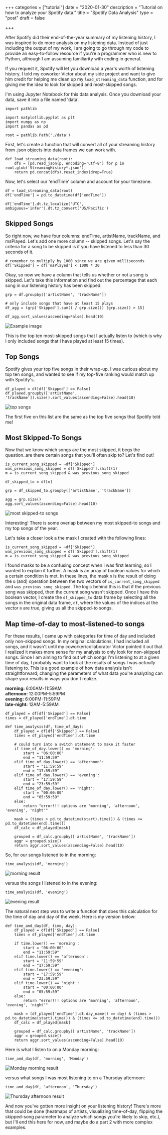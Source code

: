 +++
categories = ["tutorial"]
date = "2020-01-30"
description = "Tutorial on how to analyze your Spotify data."
title = "Spotify Data Analysis"
type = "post"
draft = false

+++

After Spotify did their end-of-the-year summary of my listening history, I was inspired to do more analysis on my listening data. Instead of just including the output of my work, I am going to go through my code to provide an easy-to-follow resource if you're a programmer who is new to Python, although I am assuming familiarity with coding in general.

If you request it, Spotify will let you download a year's worth of listening history. I told my coworker Victor about my side project and want to give him credit for helping me clean up my ```load_streaming_data``` function, and for giving me the idea to look for skipped and most-skipped songs.

I'm using Jupyter Notebook for this data analysis. Once you download your data, save it into a file named 'data'.

```
import pathlib

import matplotlib.pyplot as plt
import numpy as np
import pandas as pd

root = pathlib.Path('./data')
```

First, let's create a function that will convert all of your streaming history from .json objects into data frames we can work with.

```
def load_streaming_data(root):
    dfs = [pd.read_json(p, encoding='utf-8') for p in root.glob('StreamingHistory*.json')]
    return pd.concat(dfs).reset_index(drop=True)
```

Now, let's select our 'endTime' column and account for your timezone.

```
df = load_streaming_data(root)
df['endTime'] = pd.to_datetime(df['endTime'])

df['endTime'].dt.tz_localize('UTC', ambiguous='infer').dt.tz_convert('US/Pacific')
```

## Skipped Songs

So right now, we have four columns: endTime, artistName, trackName, and msPlayed. Let's add one more column -- skipped songs. Let's say the criteria for a song to be skipped is if you have listened to less than 30 seconds of it.

```
# remember to multiply by 1000 since we are given milliseconds
df['Skipped'] = df['msPlayed'] < 1000 * 30
```

Okay, so now we have a column that tells us whether or not a song is skipped. Let's take this information and find out the percentage that each song in our listening history has been skipped.

```
grp = df.groupby(['artistName', 'trackName'])

# only include songs that have at least 15 plays
df_agg = (grp['Skipped'].sum() / grp.size()) [grp.size() > 15]

df_agg.sort_values(ascending=False).head(10)
```

![Example image](/most_skipped.png)

This is the top ten most-skipped songs that I actually listen to (which is why I only included songs that I have played at least 15 times).

## Top Songs

Spotify gives your top five songs in their wrap-up. I was curious about my top ten songs, and wanted to see if my top-five ranking would match up with Spotify's.

```
df_played = df[df['Skipped'] == False] 
df_played.groupby(['artistName', 'trackName']).size().sort_values(ascending=False).head(10)
```

![top songs](/top_songs.png)

The first five on this list are the same as the top five songs that Spotify told me! 

## Most Skipped-To Songs
Now that we know which songs are the most skipped, it begs the question..are there certain songs that you'll often skip to? Let's find out!

```
is_current_song_skipped = ~df['Skipped']
was_previous_song_skipped = df['Skipped'].shift(1)
m = is_current_song_skipped & was_previous_song_skipped

df_skipped_to = df[m]

grp = df_skipped_to.groupby(['artistName', 'trackName'])

agg = grp.size()
agg.sort_values(ascending=False).head(10)
```

![most skipped-to songs](/skipped_to_songs.png)

Interesting! There is some overlap between my most skipped-to songs and my top songs of the year.

Let's take a closer look a the mask I created with the following lines: 

```
is_current_song_skipped = ~df['Skipped']
was_previous_song_skipped = df['Skipped'].shift(1)
m = is_current_song_skipped & was_previous_song_skipped
```

I found masks to be a confusing concept when I was first learning, so I wanted to explain it further. A mask is an array of boolean values for which a certain condition is met. In these lines, the mask ```m``` is the result of doing the ```&``` (and) operation between the two vectors of ```is_current_song_skipped``` and ```was_previous_song_skipped```. The logic behind this is that if the previous song was skipped, then the current song wasn't skipped. Once I have this boolean vector, I create the ```df_skipped_to``` data frame by selecting all the songs in the original data frame, ```df```, where the values of the indices at the vector ```m``` are true, giving us all the skipped-to songs. 


## Map time-of-day to most-listened-to songs
For these results, I came up with categories for time of day and included only non-skipped songs. In my original calculations, I had included all songs, and it wasn't until my coworker/collaborator Victor pointed it out that I realized it makes more sense for my analysis to only look for non-skipped songs. Since I am aiming to find out which songs I'm listening to at a given time of day, I probably want to look at the results of songs I was _actually_ listening to. This is a good example of how data analysis isn't straightforward; changing the parameters of what data you're analyzing can shape your results in ways you don't realize. 


**morning:** 6:00AM-11:59AM  
**afternoon:** 12:00PM-5:59PM  
**evening:** 6:00PM-11:59PM  
**late-night:** 12AM-5:59AM  

```
df_played = df[df['Skipped'] == False]
times = df_played['endTime'].dt.time
```

```
def time_analysis(df, time_of_day):    
    df_played = df[df['Skipped'] == False] 
    times = df_played['endTime'].dt.time
    
    # could turn into a switch statement to make it faster
    if time_of_day.lower() == 'morning':
        start = "06:00:00"
        end = "11:59:59"
    elif time_of_day.lower() == 'afternoon':
        start = "11:59:59"
        end = "17:59:59"        
    elif time_of_day.lower() == 'evening':
        start = "17:59:59"
        end = "23:59:59"
    elif time_of_day.lower() == 'night':
        start = "00:00:00"
        end = "05:59:59"
    else:
        return "error!!! options are 'morning', 'afternoon', 'evening', 'night'"
        
    mask = (times > pd.to_datetime(start).time()) & (times <= pd.to_datetime(end).time())
    df_calc = df_played[mask]

    grouped = df_calc.groupby(['artistName', 'trackName'])
    aggr = grouped.size()
    return aggr.sort_values(ascending=False).head(10)
```

So, for our songs listened to in the morning:
```
time_analysis(df, 'morning')
```

![morning result](/morning.png)

versus the songs I listened to in the evening:
```
time_analysis(df, 'evening')
```

![evening result](/evening.png)

The natural next step was to write a function that does this calculation for the time of day and day of the week. Here is my version below:

```
def time_and_day(df, time, day):    
    df_played = df[df['Skipped'] == False] 
    times = df_played['endTime'].dt.time
    
    if time.lower() == 'morning':
        start = "06:00:00"
        end = "11:59:59"
    elif time.lower() == 'afternoon':
        start = "11:59:59"
        end = "17:59:59"        
    elif time.lower() == 'evening':
        start = "17:59:59"
        end = "23:59:59"
    elif time.lower() == 'night':
        start = "00:00:00"
        end = "05:59:59"
    else:
        return "error!!! options are 'morning', 'afternoon', 'evening', 'night'"
        
    mask = (df_played['endTime'].dt.day_name() == day) & (times > pd.to_datetime(start).time()) & (times <= pd.to_datetime(end).time())
    df_calc = df_played[mask]

    grouped = df_calc.groupby(['artistName', 'trackName'])
    aggr = grouped.size()
    return aggr.sort_values(ascending=False).head(10)
```

Here is what I listen to on a Monday morning:

```
time_and_day(df, 'morning', 'Monday')
```
![Monday morning result](/monday_morning.png)

versus what songs I was most listening to on a Thursday afternoon:

```
time_and_day(df, 'afternoon', 'Thursday')
```
![Thursday afternoon result](/thurs_afternoon.png)


And now you've gotten more insight on your listening history! There's more that could be done (heatmaps of artists, visualizing time-of-day, flipping the skipped-song parameter to analyze which songs you're likely to skip, etc.), but I'll end this here for now, and maybe do a part 2 with more complex examples. 